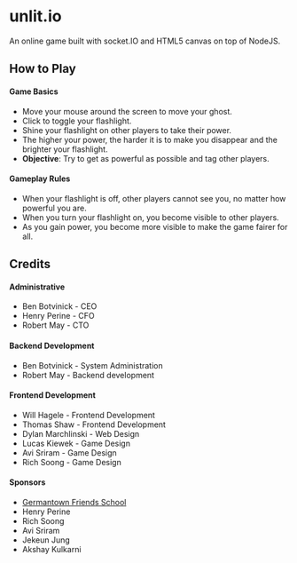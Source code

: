 # unlit.io

An online game built with socket.IO and HTML5 canvas on top of NodeJS.

## How to Play

#### Game Basics
- Move your mouse around the screen to move your ghost.
- Click to toggle your flashlight.
- Shine your flashlight on other players to take their power.
- The higher your power, the harder it is to make you disappear and the brighter your flashlight.
- **Objective**: Try to get as powerful as possible and tag other players.

#### Gameplay Rules
- When your flashlight is off, other players cannot see you, no matter how powerful you are.
- When you turn your flashlight on, you become visible to other players.
- As you gain power, you become more visible to make the game fairer for all.

## Credits

#### Administrative
- Ben Botvinick - CEO
- Henry Perine - CFO
- Robert May - CTO

#### Backend Development
- Ben Botvinick - System Administration
- Robert May - Backend development

#### Frontend Development
- Will Hagele - Frontend Development
- Thomas Shaw - Frontend Development
- Dylan Marchlinski - Web Design
- Lucas Kiewek - Game Design
- Avi Sriram - Game Design
- Rich Soong - Game Design

#### Sponsors
- [Germantown Friends School](https://germantownfriends.org)
- Henry Perine
- Rich Soong
- Avi Sriram
- Jekeun Jung
- Akshay Kulkarni
